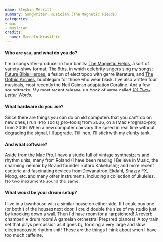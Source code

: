 ```yaml
---
name: Stephin Merritt
summary: Songwriter, musician (The Magnetic Fields)
categories:
- mac
- musician
credits:
  name: Marcelo Krasilcic
---
```


#### Who are you, and what do you do?

I'm a songwriter-producer in four bands: [The Magnetic Fields](http://www.houseoftomorrow.com/magneticfields/ "Stephin's band."), a sort of variety-show format; [The 6ths](http://www.houseoftomorrow.com/6ths/ "Stephin's band."), in which celebrity singers sing my songs; [Future Bible Heroes](http://www.houseoftomorrow.com/new-page-1/ "Stephin's band."), a fusion of electropop with genre literature; and [The Gothic Archies](http://www.houseoftomorrow.com/gothicarchies/ "Stephin's band."), bubblegum for those who wear black. I've also written four musicals, most recently the Neil Gaiman adaptation Coraline. And a few soundtracks. My most recent release is a book of verse called [*101 Two-Letter Words*](http://www.amazon.com/101-Two-Letter-Words-Stephin-Merritt/dp/0393240193 "Stephin's book of verse.").

#### What hardware do you use?

Since there are things you can do on old computers that you can't do on new ones, I run [Pro Tools][pro-tools] from 2006, on a [Mac Pro][mac-pro] from 2006. When a new computer can vary the speed in real time without degrading the signal, I'll upgrade. Till then, I'll stick with my clunky tank.

#### And what software?

Aside from the Mac Pro, I have a studio full of vintage synthesizers and rhythm units, many from Roland (I have been reading I Believe in Music, the charming memoir by Roland founder Ikutaro Kakehashi); and more recent esoteric and fascinating devices from Dewanatron, Ekdahl, Snazzy FX, Moog, etc. and many other instruments, including a collection of ukuleles. No two instruments sound the same.

#### What would be your dream setup?

I live in a townhouse with a similar house on either side. If I could buy one (or both!) of the houses next door, I could double the size of my studio just by knocking down a wall. Then I'd have room for a harpsichord! A reverb chamber! A drum room! A gamelan orchestra! Prepared piano(s)! A toy train set that plays percussion as it goes by, forming a very large and slow electroacoustic rhythm unit! These are the things I think about when I have too much caffeine.